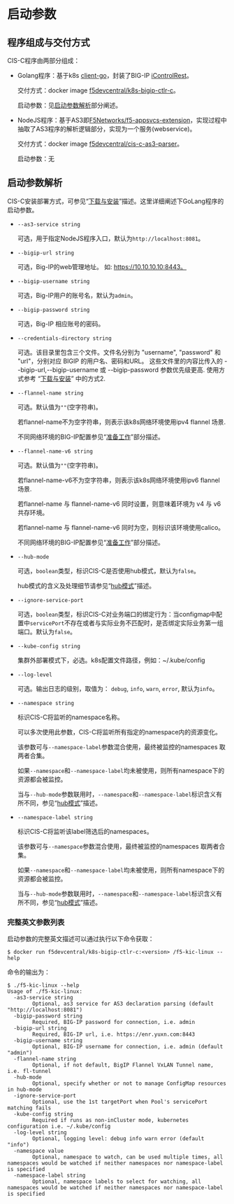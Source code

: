 # 启动参数

## 程序组成与交付方式

CIS-C程序由两部分组成：

* Golang程序：基于k8s [client-go](https://github.com/kubernetes/client-go)，封装了BIG-IP [iControlRest](https://clouddocs.f5.com/api/icontrol-rest/)。

  交付方式：docker image [f5devcentral/k8s-bigip-ctlr-c](https://hub.docker.com/r/f5devcentral/k8s-bigip-ctlr-c)。

  启动参数：见[启动参数解析](#启动参数解析)部分阐述。

* NodeJS程序：基于AS3即[F5Networks/f5-appsvcs-extension](https://github.com/F5Networks/f5-appsvcs-extension/releases)，实现过程中抽取了AS3程序的解析逻辑部分，实现为一个服务(webservice)。

  交付方式：docker image [f5devcentral/cis-c-as3-parser](https://hub.docker.com/r/f5devcentral/cis-c-as3-parser)。

  启动参数：无

## 启动参数解析

CIS-C安装部署方式，可参见“[下载与安装](../quick-start/installation.md)”描述。这里详细阐述下GoLang程序的启动参数。


* `--as3-service string`

  可选，用于指定NodeJS程序入口，默认为`http://localhost:8081`。

* `--bigip-url string`

  可选，Big-IP的web管理地址。 如: https://10.10.10.10:8443。

* `--bigip-username string`

  可选，Big-IP用户的账号名，默认为`admin`。

* `--bigip-password string`

  可选，Big-IP 相应账号的密码。

* `--credentials-directory string`

  可选。该目录里包含三个文件。文件名分别为 "username", "password" 和 "url"，分别对应 BIGIP 的用户名、密码和URL。
  这些文件里的内容比传入的 --bigip-url,--bigip-username 或 --bigip-password 参数优先级更高.
  使用方式参考 “[下载与安装](../quick-start/installation.md)” 中的方式2.

* `--flannel-name string`

  可选。默认值为`""`(空字符串)。

  若flannel-name不为空字符串，则表示该k8s网络环境使用ipv4 flannel 场景.

  不同网络环境的BIG-IP配置参见“[准备工作](../quick-start/index.md)”部分描述。

* `--flannel-name-v6 string`

  可选。默认值为`""`(空字符串)。

  若flannel-name-v6不为空字符串，则表示该k8s网络环境使用ipv6 flannel 场景.
  
  若flannel-name 与 flannel-name-v6 同时设置，则意味着环境为 v4 与 v6 共存环境。
  
  若flannel-name 与 flannel-name-v6 同时为空，则标识该环境使用calico。
  
  不同网络环境的BIG-IP配置参见“[准备工作](../quick-start/index.md)”部分描述。

* `--hub-mode`

  可选，`boolean`类型，标识CIS-C是否使用hub模式，默认为`false`。
  
  hub模式的含义及处理细节请参见“[hub模式](../Use-Cases/hub.md)”描述。

* `--ignore-service-port`
  
  可选，`boolean`类型，标识CIS-C对业务端口的绑定行为：当configmap中配置中`servicePort`不存在或者与实际业务不匹配时，是否绑定实际业务第一组端口。默认为`false`。

* `--kube-config string`

  集群外部署模式下，必选。k8s配置文件路径，例如：~/.kube/config

* `--log-level`

  可选。输出日志的级别，取值为： `debug`, `info`, `warn`, `error`, 默认为`info`。

* `--namespace string`

  标识CIS-C将监听的namespace名称。
  
  可以多次使用此参数，CIS-C将监听所有指定的namespace内的资源变化。

  该参数可与`--namespace-label`参数混合使用，最终被监控的namespaces 取两者合集。

  如果`--namespace`和`--namespace-label`均未被使用，则所有namespace下的资源都会被监控。

  当与`--hub-mode`参数联用时，`--namespace`和`--namespace-label`标识含义有所不同，参见“[hub模式](../Use-Cases/hub.md)”描述。

* `--namespace-label string`

  标识CIS-C将监听该label筛选后的namespaces。
  
  该参数可与`--namespace`参数混合使用，最终被监控的namespaces 取两者合集。

  如果`--namespace`和`--namespace-label`均未被使用，则所有namespace下的资源都会被监控。

  当与`--hub-mode`参数联用时，`--namespace`和`--namespace-label`标识含义有所不同，参见“[hub模式](../Use-Cases/hub.md)”描述。

### 完整英文参数列表

启动参数的完整英文描述可以通过执行以下命令获取：

```
$ docker run f5devcentral/k8s-bigip-ctlr-c:<version> /f5-kic-linux --help
```

命令的输出为：

```
$ ./f5-kic-linux --help
Usage of ./f5-kic-linux:
  -as3-service string
    	Optional, as3 service for AS3 declaration parsing (default "http://localhost:8081")
  -bigip-password string
    	Required, BIG-IP password for connection, i.e. admin
  -bigip-url string
    	Required, BIG-IP url, i.e. https://enr.yuxn.com:8443
  -bigip-username string
    	Optional, BIG-IP username for connection, i.e. admin (default "admin")
  -flannel-name string
    	Optional, if not default, BigIP Flannel VxLAN Tunnel name, i.e. fl-tunnel
  -hub-mode
    	Optional, specify whether or not to manage ConfigMap resources in hub-mode
  -ignore-service-port
    	Optional, use the 1st targetPort when Pool's servicePort matching fails
  -kube-config string
    	Required if runs as non-inCluster mode, kubernetes configuration i.e. ~/.kube/config
  -log-level string
    	Optional, logging level: debug info warn error (default "info")
  -namespace value
    	Optional, namespace to watch, can be used multiple times, all namespaces would be watched if neither namespaces nor namespace-label is specified
  -namespace-label string
    	Optional, namespace labels to select for watching, all namespaces would be watched if neither namespaces nor namespace-label is specified

```